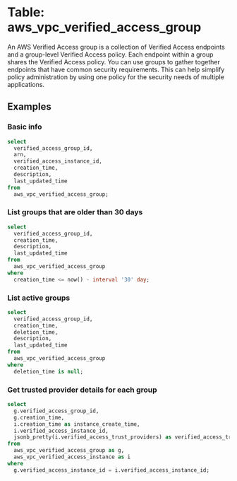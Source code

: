 # Table: aws_vpc_verified_access_group

An AWS Verified Access group is a collection of Verified Access endpoints and a group-level Verified Access policy. Each endpoint within a group shares the Verified Access policy. You can use groups to gather together endpoints that have common security requirements. This can help simplify policy administration by using one policy for the security needs of multiple applications.

## Examples

### Basic info

```sql
select
  verified_access_group_id,
  arn,
  verified_access_instance_id,
  creation_time,
  description,
  last_updated_time
from
  aws_vpc_verified_access_group;
```

### List groups that are older than 30 days

```sql
select
  verified_access_group_id,
  creation_time,
  description,
  last_updated_time
from
  aws_vpc_verified_access_group
where
  creation_time <= now() - interval '30' day;
```

### List active groups

```sql
select
  verified_access_group_id,
  creation_time,
  deletion_time,
  description,
  last_updated_time
from
  aws_vpc_verified_access_group
where
  deletion_time is null;
```

### Get trusted provider details for each group

```sql
select
  g.verified_access_group_id,
  g.creation_time,
  i.creation_time as instance_create_time,
  i.verified_access_instance_id,
  jsonb_pretty(i.verified_access_trust_providers) as verified_access_trust_providers
from
  aws_vpc_verified_access_group as g,
  aws_vpc_verified_access_instance as i
where
  g.verified_access_instance_id = i.verified_access_instance_id;
```
